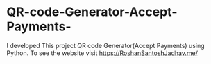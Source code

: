 # QR-code-Generator-Accept-Payments-
I developed This project QR code Generator(Accept Payments) using Python. To see the website visit https://RoshanSantoshJadhav.me/
